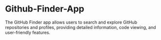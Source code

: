 # Github-Finder-App
The GitHub Finder app allows users to search and explore GitHub repositories and profiles, providing detailed information, code viewing, and user-friendly features.
